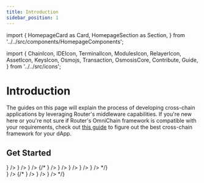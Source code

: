 ```yaml
---
title: Introduction
sidebar_position: 1
---
```

import {
  HomepageCard as Card,
  HomepageSection as Section,
} from '../../src/components/HomepageComponents';

import {
  ChainIcon,
  IDEIcon,
  TerminalIcon,
  ModulesIcon,
  RelayerIcon,
  AssetIcon,
  KeysIcon,
  Osmojs,
  Transaction,
  OsmosisCore,
  Contribute,
  Guide,
} from '../../src/icons';

# Introduction

The guides on this page will explain the process of developing cross-chain applications by leveraging Router's middleware capabilities. If you're new here or you're not sure if Router's OmniChain framework is compatible with your requirements, check out [this guide](../overview/choosing-the-right-framework) to figure out the best cross-chain framework for your dApp.



 ## Get Started
   <Section title="Developers" id="web-sdks" hasSubSections >

   <Section>
  <Card
    title="Understanding Omnichain Framework"
    description="Dissecting different functions and parameters associated with Omnichain framework"
    to="/omnichain-framework/understanding-ominchain-framework"
    icon={<OsmosisCore />}
  /> 
  <Card
    title="Installing Prerequisites"
    description="Setting up the machine for developing on the Router Chain"
    to="/router-core/installing-prerequisites"
    icon={<IDEIcon />}
  />
 <Card
    title="Router CLI"
    description="Install routerd to join the network or simple query it."
    to="/router-core/routerd"
    icon={<TerminalIcon />}
  />
  {/* <Card
    title="Modules"
    description="Osmosis modules and their respective CLI commands"
    to="/router-core/modules"
    icon={<ModulesIcon />}
  />
  <Card
    title="Relaying"
    description=" Relay IBC packets between Osmosis and other chains"
    to="/router-core/relaying"
    icon={<RelayerIcon />}
  />
  <Card
    title="Assets"
    description="     Currently supported assets on Osmosis with their corresponding channels and IBC denoms."
    to="/router-core/asset-info"
    icon={<AssetIcon />}
  />
  <Card
    title="Key Management"
    description="Managing keys via CLI and advanced operations such as multisig wallets"
    to="/router-core/category/keys-management"
    icon={<KeysIcon />}
  />
  <Card
    title="Contributing"
    description=" Guidelines to contributing to Osmosis core development."
    to="/router-core/contributing"
    icon={<Contribute />}
  /> */}
  </Section>

  </Section>

   <Section title="Guides" id="web-sdks" hasSubSections >

   <Section>
   <Card
    title="Your First Omnichain dApp"
    description="Learn how to deploy your first omnichain dApp leveraging the Router chain middleware"
  to="/router-core/guides/your-first-omnichain-dapp"
    icon={<Guide />}
  />
    {/* <Card
    title="Transaction Structure"
    description=" Understanding the structure of a transaction on the Osmosis blockchain"
    to="/router-core/guides/structure"
    icon={<Guide />}
  />
   <Card
    title="Performance & Profiling"
    description="Learn how to measure performance and profile your node"
  to="/router-core/guides/performance"
    icon={<Guide />}
  />
  <Card
    title="Creating IBC Pools"
    description="This document lays out the prerequisites and the  process that's needed to ensure that your token meets the interchain UX standards set by Osmosis."
  to="/router-core/guides/create-ibc-pool"
    icon={<Guide />}
  /> */}
  </Section>

  </Section>
